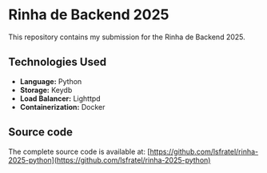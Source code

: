 # Rinha de Backend 2025

This repository contains my submission for the Rinha de Backend 2025.

## Technologies Used

* **Language:** Python
* **Storage:** Keydb
* **Load Balancer:** Lighttpd
* **Containerization:** Docker

## Source code

The complete source code is available at:
[https://github.com/lsfratel/rinha-2025-python](https://github.com/lsfratel/rinha-2025-python)
